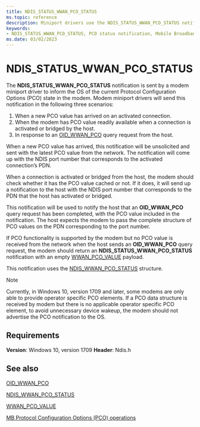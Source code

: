 ```yaml
---
title: NDIS_STATUS_WWAN_PCO_STATUS
ms.topic: reference
description: Miniport drivers use the NDIS_STATUS_WWAN_PCO_STATUS notification to inform the MB service about the completion of a previous OID_WWAN_PCO query request.
keywords:
- NDIS_STATUS_WWAN_PCO_STATUS, PCO status notification, Mobile Broadband PCO status notification, MB PCO status notification
ms.date: 03/02/2023
---
```


# NDIS_STATUS_WWAN_PCO_STATUS

The **NDIS_STATUS_WWAN_PCO_STATUS** notification is sent by a modem miniport driver to inform the OS of the current Protocol Configuration Options (PCO) state in the modem. Modem miniport drivers will send this notification in the following three scenarios:

1.	When a new PCO value has arrived on an activated connection.
2.	When the modem has PCO value readily available when a connection is activated or bridged by the host.
3.	In response to an [OID_WWAN_PCO](oid-wwan-pco.md) query request from the host.

When a new PCO value has arrived, this notification will be unsolicited and sent with the latest PCO value from the network. The notification will come up with the NDIS port number that corresponds to the activated connection’s PDN.

When a connection is activated or bridged from the host, the modem should check whether it has the PCO value cached or not. If it does, it will send up a notification to the host with the NDIS port number that corresponds to the PDN that the host has activated or bridged.

This notification will be used to notify the host that an **OID_WWAN_PCO** query request has been completed, with the PCO value included in the notification. The host expects the modem to pass the complete structure of PCO values on the PDN corresponding to the port number.

If PCO functionality is supported by the modem but no PCO value is received from the network when the host sends an **OID_WWAN_PCO** query request, the modem should return an **NDIS_STATUS_WWAN_PCO_STATUS** notification with an empty [WWAN_PCO_VALUE](/windows-hardware/drivers/ddi/wwan/ns-wwan-_wwan_pco_value) payload. 

This notification uses the [NDIS_WWAN_PCO_STATUS](/windows-hardware/drivers/ddi/ndiswwan/ns-ndiswwan-_ndis_wwan_pco_status) structure.

> [!NOTE]
> Currently, in Windows 10, version 1709 and later, some modems are only able to provide operator specific PCO elements. If a PCO data structure is received by modem but there is no applicable operator specific PCO element, to avoid unnecessary device wakeup, the modem should not advertise the PCO notification to the OS. 

## Requirements

**Version**: Windows 10, version 1709
**Header**: Ndis.h

## See also

[OID_WWAN_PCO](oid-wwan-pco.md)

[NDIS_WWAN_PCO_STATUS](/windows-hardware/drivers/ddi/ndiswwan/ns-ndiswwan-_ndis_wwan_pco_status)

[WWAN_PCO_VALUE](/windows-hardware/drivers/ddi/wwan/ns-wwan-_wwan_pco_value)

[MB Protocol Configuration Options (PCO) operations](mb-protocol-configuration-options-pco-operations.md)
